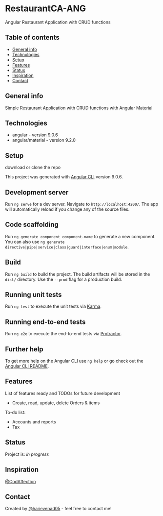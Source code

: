 # RestaurantCA-ANG
Angular Restaurant Application with CRUD functions

## Table of contents
* [General info](#general-info)
* [Technologies](#technologies)
* [Setup](#setup)
* [Features](#features)
* [Status](#status)
* [Inspiration](#inspiration)
* [Contact](#contact)

## General info
Simple Restaurant Application with CRUD functions with Angular Material

## Technologies
* angular - version 9.0.6
* angular/material - version 9.2.0

## Setup
download or clone the repo

This project was generated with [Angular CLI](https://github.com/angular/angular-cli) version 9.0.6.

## Development server

Run `ng serve` for a dev server. Navigate to `http://localhost:4200/`. The app will automatically reload if you change any of the source files.

## Code scaffolding

Run `ng generate component component-name` to generate a new component. You can also use `ng generate directive|pipe|service|class|guard|interface|enum|module`.

## Build

Run `ng build` to build the project. The build artifacts will be stored in the `dist/` directory. Use the `--prod` flag for a production build.

## Running unit tests

Run `ng test` to execute the unit tests via [Karma](https://karma-runner.github.io).

## Running end-to-end tests

Run `ng e2e` to execute the end-to-end tests via [Protractor](http://www.protractortest.org/).

## Further help

To get more help on the Angular CLI use `ng help` or go check out the [Angular CLI README](https://github.com/angular/angular-cli/blob/master/README.md).

## Features
List of features ready and TODOs for future development
* Create, read, update, delete Orders & items

To-do list:
* Accounts and reports
* Tax

## Status
Project is: _in progress_

## Inspiration
[@CodAffection](https://github.com/CodAffection)

## Contact
Created by [@harievenad05](https://github.com/harievenad05) - feel free to contact me!
